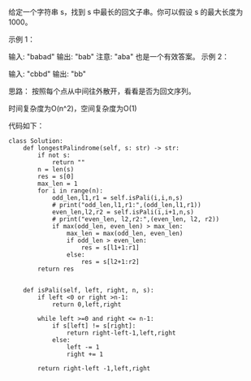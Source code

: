 给定一个字符串 s，找到 s 中最长的回文子串。你可以假设 s 的最大长度为 1000。

示例 1：

输入: "babad"
输出: "bab"
注意: "aba" 也是一个有效答案。
示例 2：

输入: "cbbd"
输出: "bb"

思路： 按照每个点从中间往外散开，看看是否为回文序列。

时间复杂度为O(n^2)，空间复杂度为O(1)

代码如下：
```
class Solution:
    def longestPalindrome(self, s: str) -> str:
        if not s:
            return ""
        n = len(s)
        res = s[0]
        max_len = 1
        for i in range(n):
            odd_len,l1,r1 = self.isPali(i,i,n,s)
            # print("odd_len,l1,r1:",(odd_len,l1,r1))
            even_len,l2,r2 = self.isPali(i,i+1,n,s)
            # print("even_len, l2,r2:",(even_len, l2, r2))
            if max(odd_len, even_len) > max_len:
                max_len = max(odd_len, even_len)
                if odd_len > even_len:
                    res = s[l1+1:r1]
                else:
                    res = s[l2+1:r2]
        return res


    def isPali(self, left, right, n, s):
        if left <0 or right >n-1:
            return 0,left,right

        while left >=0 and right <= n-1:
            if s[left] != s[right]:
                return right-left-1,left,right
            else:
                left -= 1
                right += 1
        
        return right-left -1,left,right
```
